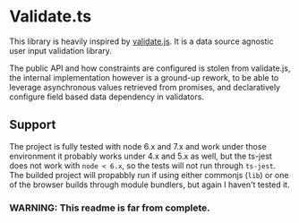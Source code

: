 # Validate.ts #

This library is heavily inspired by [validate.js](https://validatejs.org/).
It is a data source agnostic user input validation library.

The public API and how constraints are configured is stolen from validate.js,
the internal implementation however is a ground-up rework, to be able
to leverage asynchronous values retrieved from promises, and declaratively
configure field based data dependency in validators.

## Support ##

The project is fully tested with node 6.x and 7.x and work under those environment
it probably works under 4.x and 5.x as well, but the ts-jest does not work
with `node < 6.x`, so the tests will not run through `ts-jest`.
The builded project will propabbly run if using either commonjs (`lib`)
or one of the browser builds through module bundlers, but again I haven't tested it.

### WARNING: This readme is far from complete. ###
